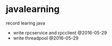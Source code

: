 # javalearning
record learing java
*  write rpcservice and rpcclient @2016-05-29
*  write threadpool  @2016-05-29

